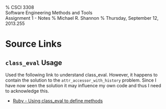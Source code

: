 % CSCI 3308\
  Software Engineering Methods and Tools\
  Assignment 1 - Notes
% Michael R. Shannon
% Thursday, September 12, 2013.255






# Source Links

## ``class_eval`` Usage
Used the following link to understand class_eval.  However, it happens to
contain the solution to the ``attr_accessor_with_history`` problem.  Since I
have now seen the solution it may influence my own code and thus I need to
acknowledge this.

  + [Ruby - Using class_eval to define methods](http://stackoverflow.com/questions/9561072/ruby-using-class-eval-to-define-methods)




